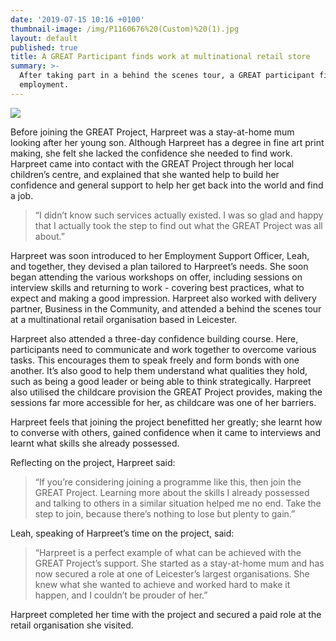 ```yaml
---
date: '2019-07-15 10:16 +0100'
thumbnail-image: /img/P1160676%20(Custom)%20(1).jpg
layout: default
published: true
title: A GREAT Participant finds work at multinational retail store
summary: >-
  After taking part in a behind the scenes tour, a GREAT participant finds paid
  employment.
---
```

![]({{site.baseurl}}/img/P1160676%20(Custom)%20(2).jpg)

Before joining the GREAT Project, Harpreet was a stay-at-home mum looking after her young son. Although Harpreet has a degree in fine art print making, she felt she lacked the confidence she needed to find work. Harpreet came into contact with the GREAT Project through her local children’s centre, and explained that she wanted help to build her confidence and general support to help her get back into the world and find a job.

> “I didn’t know such services actually existed. I was so glad and happy that I actually took the step to find out what the GREAT Project was all about.”

Harpreet was soon introduced to her Employment Support Officer, Leah, and together, they devised a plan tailored to Harpreet’s needs. She soon began attending the various workshops on offer, including sessions on interview skills and returning to work - covering best practices, what to expect and making a good impression. Harpreet also worked with delivery partner, Business in the Community, and attended a behind the scenes tour at a multinational retail organisation based in Leicester. 

Harpreet also attended a three-day confidence building course. Here, participants need to communicate and work together to overcome various tasks. This encourages them to speak freely and form bonds with one another. It’s also good to help them understand what qualities they hold, such as being a good leader or being able to think strategically. Harpreet also utilised the childcare provision the GREAT Project provides, making the sessions far more accessible for her, as childcare was one of her barriers. 

Harpreet feels that joining the project benefitted her greatly; she learnt how to converse with others, gained confidence when it came to interviews and learnt what skills she already possessed.  

Reflecting on the project, Harpreet said: 

> “If you’re considering joining a programme like this, then join the GREAT Project. Learning more about the skills I already possessed and talking to others in a similar situation helped me no end. Take the step to join, because there’s nothing to lose but plenty to gain.”

Leah, speaking of Harpreet’s time on the project, said: 

> “Harpreet is a perfect example of what can be achieved with the GREAT Project’s support. She started as a stay-at-home mum and has now secured a role at one of Leicester’s largest organisations. She knew what she wanted to achieve and worked hard to make it happen, and I couldn’t be prouder of her.”

Harpreet completed her time with the project and secured a paid role at the retail organisation she visited.


